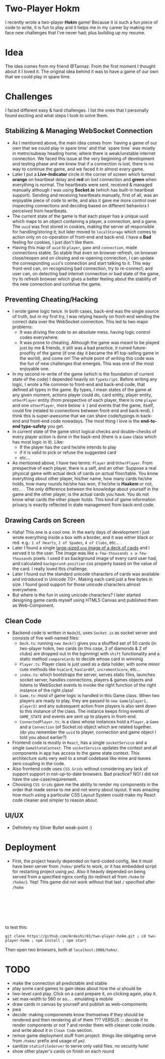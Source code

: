# Two-Player Hokm

I recently wrote a two-player **Hokm** game! Because it is such a fun piece of code to write, it is fun to play and it helps me in my career by making me face new challenges that I've never had; plus building up my resume.

# Idea

The idea comes from my friend @Tannaz. From the first moment I thought about it I loved it. The original idea behind it was to have a game of our own that we could play in spare time.

# Challenges

I faced different easy & hard challenges. I list the ones that I personally found exciting and what steps I took to solve them.

## Stabilizing & Managing WebSocket Connection

- As I mentioned above, the main idea comes from \`having a game of our own that we could play in spare time\` and that \`spare time\` was mostly in metro/subway heading home; where there is weak/unstable internet connection. We faced this issue at the very beginning of development and testing phase and we knew that if a connection is lost, there is no way to continue the game, and we faced it in almost every game.
- Later I put a **Live-Indicator** circle in the corner of screen which turned **orange** on heartbeat delay and **red** on lost connection and **green** when everything is normal. The heartbeats were sent, received & managed manually although I was using **Socket.io** (which has built-in heartbeat support). Sending and receiving heartbeats manually, first of all, was an enjoyable piece of code to write, and also it gave me more control over inspecting connections and deciding based on different behaviors I perceived from heartbeats.
- The current state of the game is that each player has a unique uuid which maps to an object containing a player, a connection, and a game. The `uuid` was first stored in cookies, making the server all responsible for handling/storing it; but later moved to `localStorage` which comes to action only on co-operation of front-end and back-end. I have a **Bad** feeling for cookies, I just don't like them.
- Having this map of `uuid` to `player`, `game` and `connection`, made connections stable. So stable that even on browser refresh, on browser close/reopen and on closing and re-opening connection, I can update the corresponding `uuid`'s connection and start talking to it. This way front-end can, on recognizing bad connection, try to re-connect; and user can, on detecting bad internet connection or bad state of the game, try to refresh browser which gives a better feeling about the stability of the new connection and continue the game.

## Preventing Cheating/Hacking

- I wrote game logic twice. In both cases, back-end was the single source of truth, but in my first try, I was relying heavily on front-end sending the correct data over the WebSocket connection. This led to two major problems:
  - It was driving the code to an absolute mess. having logic control codes everywhere.
  - It was prone to cheating. Although the game was meant to be played just by me & friends, it still was a bad practice, it ruined future-proofity of the game (if one day it became the #1 top-selling game in the world), and come on! The whole point of writing this code was the fun of new challenges that emerges. This was one of the most enjoyable one.
- In my second re-write of the game (which is the foundation of current state of the code) I depended heavily on `TypeScript`. Before writing any logic, I wrote a file common to front-end and back-end code, that defined all types in the game. By types, I mean states of the game at any given moment, actions player could do, card entity, player entity, `otherPlayer` entity (from prespective of each player, there is one `player` and one `otherPlayer`, more below ↓ ) and events that the game, itself, could fire (related to connections between front-end and back-end). I think this is super-awesome that we can share code/typings in back-end and front-end code nowadays. The most thing I love is the **end-to-end type-safety** you get.
- In current state of the game strict logical checks and double-checks of every player action is done in the back-end (there is a `Game` class which has most logic in it). Like:
  - If the player has the card he/she intends to play
  - if it is valid to pick or refuse the suggested card
  - etc...
- As mentioned above, I have two terms: `Player` and `OtherPlayer`. From prespective of each player, there is a self, and an other. Suppose a real physical game with actual deck of cards on actual floor/table. You know everything about other player, his/her name, how many cards he/she holds, how many rounds he/she has won, if he/she is **Haakem** or not, etc... . The only difference between the knowledge about yourself in the game and the other player, is the actual cards you have. You do not know what cards the other player holds. This kind of game information privacy is exactly reflected in state management from back-end code.

## Drawing Cards on Screen

- Haha! This one is a cool one. In the early days of development I just wrote everything inside a box with a border, and it was either black or red. e.g.: `1 of Hearts`, `J of Spades`, `4 of Clubs`, etc... .
- Later I found a single [large-sized `png` image of a deck of cards](https://github.com/Ardeshir81/two-player-hokm/blob/master/frontend/deck.png) and I served it to the user. The image was like `a-few-thousands x a-few-thousands` pixels. I used it as background image of every card user had, and calculated `backgorund-position` css property based on the value of the card. I really loved this challenge.
- Later I found out the standard unicode characters of cards was available and introduced in Unicode 7.0+. Making each card just a few bytes in size. I found good support for those unicode characters almost everywhere.
- But where is the fun in using unicode characters? I later started designing game cards myself using HTML5 Canvas and published them as Web-Component.

## Clean Code

- Backend code is written in `NodeJS`, uses `Socket.io` as socket server and consists of five well-named files:
  - `Deck.ts`: running `new Deck()` gives you a shuffled set of 50 cards (in two-player hokm, two cards (in this case, 2 of diamonds & 2 of clubs) are dropped out in the bginning) with `shift` functionality and a static method `compareCards` to decide whose card in winninig
  - `Player.ts`: Player class is just used as a data holder, with some minor cute methods like `hsaCard`, `hasCardOf`, `incrementScore`, etc...
  - `index.ts`: which bootstraps the server, serves static files, launches socket server, handles connections, players & games objects and listens to WebSocket events to invoke the right function of the right instance of the right class!
  - `Game.ts`: most of game logic is handled in this Game class. When two players are ready to play, they are passed to `new Game(player1, player2)` and any subsequent action from players is also sent down to this instance of the class. The instance keeps firing events of `GAME_STATE` and events are sent up to players in front-end.
  - `ConnectedPlayer.ts`: is a class whose instances hold a `Player`, a `Game` and a `Connection` (of Socket.io) object which are related together. (do you remember the `uuid` to player, connection and game object I told you about earlier?)
- Frontend code is mostly in `React`, has a single `socketService` and a single `GameStateContext`. The `socketService` updates the context and all components in app has access to the game state context. This architecture suits very well to a small codebase like mine and leaves zero coupling in the code.
- Also frontend code uses `CSS Grids` without considering any lack of support support in not-up-to-date browsers. Bad practice? NO! I did not have the use-case/requirement.
- Choosing `CSS Grids` gave me the ability to render my components in the order that made sense to me and not worry about layout. It was amazing how much using a particular CSS Layout System could make my React code cleaner and simpler to reason about.

## UI/UX

- Definitely my Silver Bullet weak-point :)

# Deployment

- First, the project heavily depended on hard-coded config, like it must have been server from `/hokm/` prefix to work, or it has embedded script for restarting project using `pm2`. Also it heavily depended on being served from a specified nginx config (to redirect all from `/hokm` to `/hokm/`). Yep! This game did not work without that last `/` specified after `/hokm`

<br />
<br />
<br />
<br />
<br />

to test this:

```
git clone https://github.com/Ardeshir81/two-player-hokm.git ; cd two-player-hokm ; npm install ; npm start
```

Then open two browsers, both at `localhost:3000/hokm/`.

# TODO

- make the connection all predictable and stable
- play some card games to gain ideas about how the ui should be
- two-level card play. Click on a card prepare it, on clicking again, play it.
- set max-width to 560 or so... . emulating a mobile
- draw cards in canvas by yourself and publish as web-components
- pwa
- decide: making componenets know themselves if they should be rendered and then rendering all of them ??? VERSUS ::: decide if to render components or not ? and render them with cleaner code inside. and write about it in `Clean Code` section.
- remoe game deployment stuff from project. things like obligating serve from `/hokm/` prefix and usage of `pm2`
- sanitize `staticFileServer` to serve only valid files. no security hole!
- show other player's cards on finish on each round
